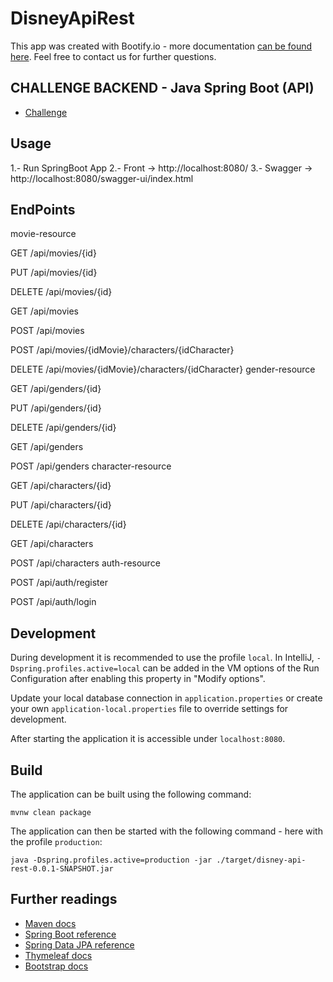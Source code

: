 # DisneyApiRest

This app was created with Bootify.io - more documentation [can be found here](https://bootify.io/docs/). Feel free to contact us for further questions.

## CHALLENGE BACKEND - Java Spring Boot (API)

- [Challenge](https://drive.google.com/file/d/1ICHCzERR_tC9yB9crJyxVoqtNXsduOky/view)

## Usage

1.- Run SpringBoot App
2.- Front -> http://localhost:8080/
3.- Swagger -> http://localhost:8080/swagger-ui/index.html

## EndPoints

movie-resource

GET
/api/movies/{id}

PUT
/api/movies/{id}

DELETE
/api/movies/{id}

GET
/api/movies

POST
/api/movies

POST
/api/movies/{idMovie}/characters/{idCharacter}

DELETE
/api/movies/{idMovie}/characters/{idCharacter}
gender-resource

GET
/api/genders/{id}

PUT
/api/genders/{id}

DELETE
/api/genders/{id}

GET
/api/genders

POST
/api/genders
character-resource

GET
/api/characters/{id}

PUT
/api/characters/{id}

DELETE
/api/characters/{id}

GET
/api/characters

POST
/api/characters
auth-resource

POST
/api/auth/register

POST
/api/auth/login

## Development

During development it is recommended to use the profile `local`. In IntelliJ, `-Dspring.profiles.active=local` can be added in the VM options of the Run Configuration after enabling this property in "Modify options".

Update your local database connection in `application.properties` or create your own `application-local.properties` file to override settings for development.

After starting the application it is accessible under `localhost:8080`.

## Build

The application can be built using the following command:

```
mvnw clean package
```

The application can then be started with the following command - here with the profile `production`:

```
java -Dspring.profiles.active=production -jar ./target/disney-api-rest-0.0.1-SNAPSHOT.jar
```

## Further readings

- [Maven docs](https://maven.apache.org/guides/index.html)
- [Spring Boot reference](https://docs.spring.io/spring-boot/docs/current/reference/htmlsingle/)
- [Spring Data JPA reference](https://docs.spring.io/spring-data/jpa/docs/current/reference/html/)
- [Thymeleaf docs](https://www.thymeleaf.org/documentation.html)
- [Bootstrap docs](https://getbootstrap.com/docs/5.1/getting-started/introduction/)
